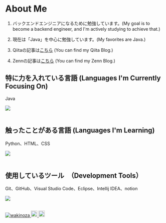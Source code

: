 
# About Me

1. バックエンドエンジニアになるために勉強しています。(My goal is to become a backend engineer, and I'm actively studying to achieve that.)

2. 現在は「Java」を中心に勉強しています。(My favorites are Java.)

3. Qiitaの記事は[こちら](https://qiita.com/wakinoza) (You can find my Qiita Blog.) 

4. Zennの記事は[こちら](https://zenn.dev/wakinoza) (You can find my Zenn Blog.) 
   

## 特に力を入れている言語 (Languages I'm Currently Focusing On)
Java

<img src="https://skillicons.dev/icons?i=java," /> <br /><br />

## 触ったことがある言語 (Languages I'm Learning)
Python、HTML、CSS

<img src="https://skillicons.dev/icons?i=python,html,css," /> <br /><br />

## 使用しているツール　（Development Tools）
Git、GitHub、Visual Studio Code、Eclipse、Intellij IDEA、notion

<img src="https://skillicons.dev/icons?i=git,github,vscode,eclipse,notion," /> <br /><br />


<p align="left">
  <a href="https://github.com/wakinoza/wakinoza/">
    <img src="https://komarev.com/ghpvc/?username=wakinoza" alt="wakinoza" />
  </a>
  <a href="http://qiita.com/wakinoza">
    <img height="20" src="https://qiita-badge.apiapi.app/s/wakinoza/posts.svg" />
  </a>
  <a href="http://qiita.com/wakinoza">
    <img height="20" src="https://qiita-badge.apiapi.app/s/wakinoza/contributions.svg" />
  </a>
</p>
